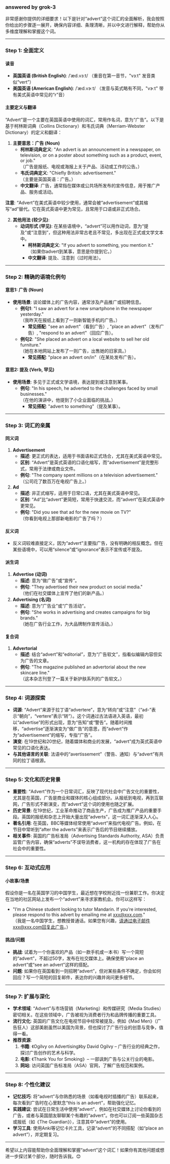 ### answered by grok-3
非常感谢你提供的详细要求！以下是针对“advert”这个词汇的全面解析，我会按照你给出的步骤逐一展开，确保内容详细、条理清晰，并以中文进行解释，帮助你从多维度理解和掌握这个词。

---

### **Step 1: 全面定义**
#### **读音**
- **英国英语 (British English)**: /ˈæd.vɜːt/ （重音在第一音节，"vɜːt" 发音类似“vert”）
- **美国英语 (American English)**: /ˈæd.vɝːt/ （发音与英式略有不同，"vɝːt" 带有美式英语中常见的“r”音）

#### **主要定义与翻译**
“Advert”是一个主要在英国英语中使用的词汇，常用作名词，意为“广告”。以下是基于柯林斯词典（Collins Dictionary）和韦氏词典（Merriam-Webster Dictionary）的定义和翻译：

1. **主要意思：广告 (Noun)**
   - **柯林斯词典定义**: "An advert is an announcement in a newspaper, on television, or on a poster about something such as a product, event, or job."  
     （广告是报纸、电视或海报上关于产品、活动或工作的公告。）
   - **韦氏词典定义**: "Chiefly British: advertisement."  
     （主要是英国英语：广告。）
   - **中文翻译**: 广告，通常指在媒体或公共场所发布的宣传信息，用于推广产品、服务或活动。

**注意**: “Advert”在美式英语中较少使用，通常会被“advertisement”或其缩写“ad”替代。它在英式英语中更为常见，且常用于口语或非正式场合。

2. **其他用法 (较少见)**:
   - **动词形式 (罕见)**: 在某些语境中，“advert”可以用作动词，意为“提及”或“注意到”，但这种用法非常古老且不常见，多出现在正式或文学文本中。
     - **柯林斯词典定义**: "If you advert to something, you mention it."  
       （如果你advert到某事，意思是你提到它。）
     - **中文翻译**: 提及、注意到（过时用法）。

---

### **Step 2: 精确的语境化例句**
#### **意思1: 广告 (Noun)**
- **使用场景**: 谈论媒体上的广告内容，通常涉及产品推广或招聘信息。
  - **例句1**: "I saw an advert for a new smartphone in the newspaper yesterday."  
    （我昨天在报纸上看到了一则新智能手机的广告。）
    - **常见搭配**: "see an advert"（看到广告）, "place an advert"（发布广告）, "respond to an advert"（回应广告）。
  - **例句2**: "She placed an advert on a local website to sell her old furniture."  
    （她在本地网站上发布了一则广告，出售她的旧家具。）
    - **常见搭配**: "place an advert on/in"（在某处发布广告）。

#### **意思2: 提及 (Verb, 罕见)**
- **使用场景**: 多见于正式或文学语境，表达提到或注意到某事。
  - **例句**: "In his speech, he adverted to the challenges faced by small businesses."  
    （在他的演讲中，他提到了小企业面临的挑战。）
    - **常见搭配**: "advert to something"（提及某事）。

---

### **Step 3: 词汇的亲属**
#### **同义词**
1. **Advertisement**  
   - **描述**: 更正式的表达，适用于书面语和正式场合，尤其在美式英语中常见。  
   - **区别**: “Advert”是英式英语的口语化缩写，而“advertisement”是完整形式，常用于法律或商业文件。  
   - **例句**: "The company spent millions on a television advertisement."  
     （公司花了数百万在电视广告上。）
2. **Ad**  
   - **描述**: 非正式缩写，适用于日常口语，尤其在美式英语中常见。  
   - **区别**: “Ad”比“advert”更简短，常用于快速交流，而“advert”在英式英语中更常见。  
   - **例句**: "Did you see that ad for the new movie on TV?"  
     （你看到电视上那部新电影的广告了吗？）

#### **反义词**
- 反义词较难直接定义，因为“advert”主要指广告，没有明确的相反概念。但在某些语境中，可以用“silence”或“ignorance”表示不宣传或不提及。

#### **派生词**
1. **Advertise (动词)**  
   - **描述**: 意为“做广告”或“宣传”。  
   - **例句**: "They advertised their new product on social media."  
     （他们在社交媒体上宣传了他们的新产品。）
2. **Advertising (名词)**  
   - **描述**: 意为“广告业”或“广告活动”。  
   - **例句**: "She works in advertising and creates campaigns for big brands."  
     （她在广告行业工作，为大品牌制作宣传活动。）

#### **复合词**
1. **Advertorial**  
   - **描述**: 结合“advert”和“editorial”，意为“广告软文”，指看似编辑内容但实为广告的文章。  
   - **例句**: "The magazine published an advertorial about the new skincare line."  
     （这本杂志刊登了一篇关于新护肤系列的广告软文。）

---

### **Step 4: 词源探索**
- **词源**: “Advert”来源于拉丁语“advertere”，意为“转向”或“注意”（“ad-”表示“朝向”，“vertere”表示“转”）。这个词通过古法语进入英语，最初以“advertise”的形式出现，意为“告知”或“警告”。随着时间推移，“advertise”逐渐演变为“做广告”的意思，而“advert”作为“advertisement”的缩写，专指“广告”。
- **演变**: 在19世纪和20世纪，随着媒体和商业的发展，“advert”成为英式英语中常见的口语化表达。
- **与其他语言的关联**: 法语中的“avertissement”（警告、通知）与“advert”有共同的拉丁语根源。

---

### **Step 5: 文化和历史背景**
- **重要性**: “Advert”作为一个日常词汇，反映了现代社会中广告文化的重要性，尤其是在英国，广告是商业和媒体的核心组成部分。从报纸到电视，再到互联网，广告形式不断演变，而“advert”这个词的使用也随之扩展。
- **历史背景**: 在19世纪，工业革命推动了商品生产，广告成为推广产品的重要手段。英国的报纸和杂志上开始大量出现“adverts”，这一词汇逐渐深入人心。
- **著名引用**: 在英国，BBC等媒体经常使用“advert”来指代电视广告。例如，在节目中常听到“after the adverts”来表示广告后的节目继续播放。
- **相关事件**: 英国的广告标准局（Advertising Standards Authority, ASA）负责监管广告内容，确保“adverts”不误导消费者，这一机构的存在体现了广告在社会中的重要性。

---

### **Step 6: 互动式应用**
#### **小故事/场景**
假设你是一名在英国学习的中国学生，最近想在学校附近找一份兼职工作。你决定在当地的社区网站上发布一个“advert”来寻求家教机会。你可以这样写：
- "I’m a Chinese student looking to tutor Mandarin. If you’re interested, please respond to this advert by emailing me at xxx@xxx.com."  
  （我是一名中国学生，想教授普通话。如果您有兴趣，请通过电子邮件xxx@xxx.com回复此广告。）

#### **挑战/问题**
- **挑战**: 试着为一个你喜欢的产品（如一款手机或一本书）写一个简短的“advert”，不超过50字，发布在社交媒体上。确保使用“place an advert”或“see an advert”这样的搭配。
- **问题**: 如果你在英国看到一则招聘“advert”，但对某些条件不确定，你会如何回应？写一个简短的回复邮件，表达你的兴趣并询问更多细节。

---

### **Step 7: 扩展与深化**
- **学术领域**: “Advert”与市场营销（Marketing）和传媒研究（Media Studies）密切相关。在这些领域中，广告被视为消费者行为和品牌传播的重要工具。
- **流行文化**: 英国的广告文化在电视节目中经常被提及，例如《Mad Men》（广告狂人）这部美剧虽然以美国为背景，但也探讨了广告行业的创意与竞争，值得一看。
- **推荐资源**:
  1. **书籍**: 《Ogilvy on Advertising》by David Ogilvy – 广告行业的经典之作，探讨广告创作的艺术与科学。
  2. **电影**: 《Thank You for Smoking》– 一部讽刺广告与公关行业的电影。
  3. **网站**: 访问英国广告标准局（ASA）官网，了解广告规范和案例。

---

### **Step 8: 个性化建议**
- **记忆技巧**: 将“advert”与你熟悉的场景（如看电视时插播的广告）联系起来，每次看到广告时在心里默念“this is an advert”，帮助强化记忆。
- **实践建议**: 尝试在日常生活中使用“advert”，例如在社交媒体上讨论你看到的广告，或者与英国朋友聊聊某个有趣的“advert”。你也可以订阅一些英国杂志或报纸（如《The Guardian》），注意其中“advert”的使用。
- **学习工具**: 使用Anki等记忆卡片工具，记录“advert”的不同搭配（如“place an advert”），并定期复习。

---

希望以上内容能帮助你全面理解和掌握“advert”这个词汇！如果你有其他问题或想进一步探讨某个部分，随时告诉我。😊